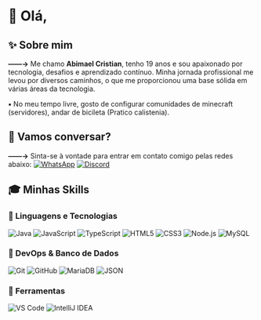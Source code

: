 # 👋 Olá, 
## ✨ Sobre mim
**——→** Me chamo **Abimael Cristian**, tenho 19 anos e sou apaixonado por tecnologia, desafios e aprendizado contínuo. Minha jornada profissional me levou por diversos caminhos, o que me proporcionou uma base sólida em várias áreas da tecnologia.

**▪** No meu tempo livre, gosto de configurar comunidades de minecraft (servidores), andar de bicileta (Pratico calistenia).


## 🔎 Vamos conversar?
**——→** Sinta-se à vontade para entrar em contato comigo pelas redes abaixo:
[![WhatsApp](https://img.shields.io/badge/-WhatsApp-25D366?style=for-the-badge&logo=whatsapp&logoColor=white)](https://wa.me/19971263848)
[![Discord](https://img.shields.io/badge/-Discord-5865F2?style=for-the-badge&logo=discord&logoColor=white)](https://discord.com/users/SEUIDAQUI)


## 🎓 Minhas Skills

### 🔹 Linguagens e Tecnologias
![Java](https://img.shields.io/badge/Java-ED8B00?style=for-the-badge&logo=java&logoColor=white)
![JavaScript](https://img.shields.io/badge/JavaScript-F7DF1E?style=for-the-badge&logo=javascript&logoColor=black)
![TypeScript](https://img.shields.io/badge/TypeScript-007ACC?style=for-the-badge&logo=typescript&logoColor=white)
![HTML5](https://img.shields.io/badge/HTML5-E34F26?style=for-the-badge&logo=html5&logoColor=white)
![CSS3](https://img.shields.io/badge/CSS3-1572B6?style=for-the-badge&logo=css3&logoColor=white)
![Node.js](https://img.shields.io/badge/Node.js-339933?style=for-the-badge&logo=nodedotjs&logoColor=white)
![MySQL](https://img.shields.io/badge/MySQL-4479A1?style=for-the-badge&logo=mysql&logoColor=white)

### 🔸 DevOps & Banco de Dados
![Git](https://img.shields.io/badge/Git-F05032?style=for-the-badge&logo=git&logoColor=white)
![GitHub](https://img.shields.io/badge/GitHub-100000?style=for-the-badge&logo=github&logoColor=white)
![MariaDB](https://img.shields.io/badge/MariaDB-003545?style=for-the-badge&logo=mariadb&logoColor=white)
![JSON](https://img.shields.io/badge/JSON-000000?style=for-the-badge&logo=json&logoColor=white)

### 📐 Ferramentas
![VS Code](https://img.shields.io/badge/VS_Code-007ACC?style=for-the-badge&logo=visualstudiocode&logoColor=white)
![IntelliJ IDEA](https://img.shields.io/badge/IntelliJ_IDEA-000000?style=for-the-badge&logo=intellijidea&logoColor=white)
